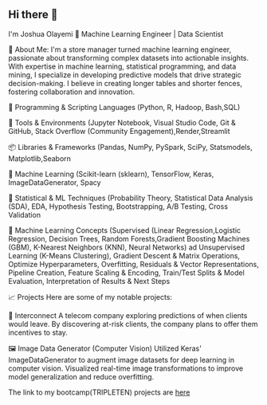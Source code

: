 ## Hi there 👋
 I'm Joshua Olayemi 🔬 Machine Learning Engineer | Data Scientist 

🧠 About Me: I'm a store manager turned machine learning engineer, passionate about transforming complex datasets into actionable insights. With expertise in machine learning, statistical programming, and data mining, I specialize in developing predictive models that drive strategic decision-making. I believe in creating longer tables and shorter fences, fostering collaboration and innovation.

🐍 Programming & Scripting Languages (Python, R, Hadoop, Bash,SQL)

🧰 Tools & Environments (Jupyter Notebook, Visual Studio Code, Git & GitHub, Stack Overflow (Community Engagement),Render,Streamlit

📦 Libraries & Frameworks (Pandas, NumPy, PySpark, SciPy, Statsmodels, Matplotlib,Seaborn

🧠 Machine Learning (Scikit-learn (sklearn), TensorFlow, Keras, ImageDataGenerator, Spacy

📐 Statistical & ML Techniques (Probability Theory, Statistical Data Analysis (SDA), EDA, Hypothesis Testing, Bootstrapping, A/B Testing, Cross Validation

🤖 Machine Learning Concepts (Supervised (Linear Regression,Logistic Regression, Decision Trees, Random Forests,Gradient Boosting Machines (GBM), K-Nearest Neighbors (KNN), Neural Networks) ad Unsupervised Learning (K-Means Clustering), Gradient Descent & Matrix Operations, Optimize Hyperparameters, Overfitting, Residuals & Vector Representations, Pipeline Creation, Feature Scaling & Encoding, Train/Test Splits & Model Evaluation, Interpretation of Results & Next Steps

📈 Projects Here are some of my notable projects:

🔗 Interconnect A telecom company exploring predictions of when clients would leave. By discovering at-risk clients, the company plans to offer them incentives to stay.

🖼️ Image Data Generator (Computer Vision) Utilized Keras' ImageDataGenerator to augment image datasets for deep learning in computer vision. Visualized real-time image transformations to improve model generalization and reduce overfitting.

The link to my bootcamp(TRIPLETEN) projects are [here](https://github.com/Jolay96/TripleTenProjects-)
<!--
**Jolay96/Jolay96** is a ✨ _special_ ✨ repository because its `README.md` (this file) appears on your GitHub profile.

Here are some ideas to get you started:

- 🔭 I’m currently working on ...
- 🌱 I’m currently learning ...
- 👯 I’m looking to collaborate on ...
- 🤔 I’m looking for help with ...
- 💬 Ask me about ...
- 📫 How to reach me: ...
- 😄 Pronouns: ...
- ⚡ Fun fact: ...
-->
